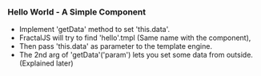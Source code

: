 ### Hello World - A Simple Component  ###

* Implement 'getData' method to set 'this.data'.
* FractalJS will try to find 'hello'.tmpl (Same name with the component),
* Then pass 'this.data' as parameter to the template engine.
* The 2nd arg of 'getData'('param') lets you set some data from outside. (Explained later)
